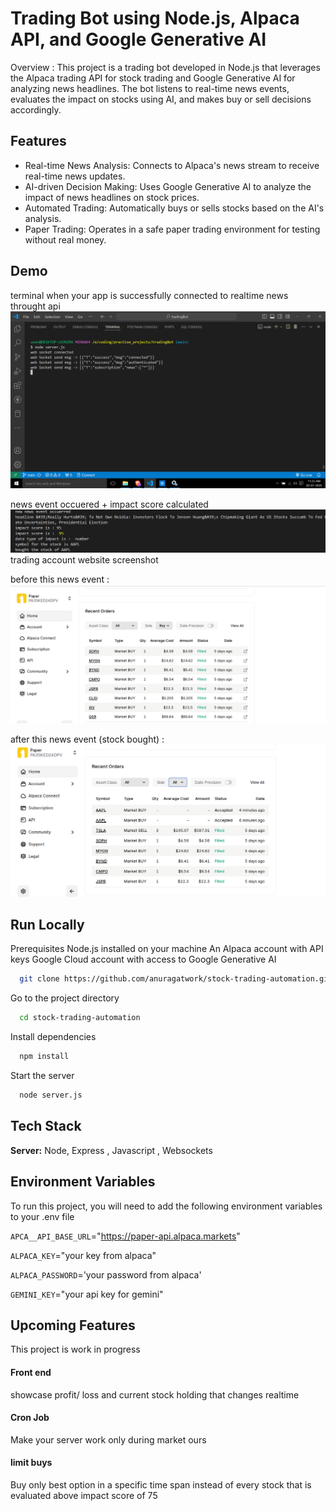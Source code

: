 
# Trading Bot using Node.js, Alpaca API, and Google Generative AI


Overview : 
This project is a trading bot developed in Node.js that leverages the Alpaca trading API for stock trading and Google Generative AI for analyzing news headlines. The bot listens to real-time news events, evaluates the impact on stocks using AI, and makes buy or sell decisions accordingly.

## Features

- Real-time News Analysis: Connects to Alpaca's news stream to receive real-time news updates.
- AI-driven Decision Making: Uses Google Generative AI to analyze the impact of news headlines on stock prices.
- Automated Trading: Automatically buys or sells stocks based on the AI's analysis.
- Paper Trading: Operates in a safe paper trading environment for testing without real money.


## Demo
terminal when your app is successfully connected to realtime news throught api
![connection successfull](readmeImg/image-1.png)

news event occuered + impact score calculated
![news event](readmeImg/image-2.png)
trading account website screenshot 

before this news event :
![before stock purchase](readmeImg/image-3.png)

after this news event (stock bought) :
![after stock purchase](readmeImg/image-4.png)




## Run Locally

Prerequisites
Node.js installed on your machine
An Alpaca account with API keys
Google Cloud account with access to Google Generative AI



```bash
  git clone https://github.com/anuragatwork/stock-trading-automation.git
```

Go to the project directory

```bash
  cd stock-trading-automation
```

Install dependencies

```bash
  npm install
```

Start the server

```bash
  node server.js
```


## Tech Stack

**Server:** Node, Express , Javascript , Websockets


## Environment Variables

To run this project, you will need to add the following environment variables to your .env file

`APCA__API_BASE_URL`="https://paper-api.alpaca.markets"

`ALPACA_KEY`="your key from alpaca"

`ALPACA_PASSWORD`='your password from alpaca'

`GEMINI_KEY`="your api key for gemini"


## Upcoming Features
 This project is work in progress
#### Front end 
showcase profit/ loss and current stock holding that changes realtime 


#### Cron Job 
Make your server work only during market ours

#### limit buys 
Buy only best option in a specific time span instead of every stock that is evaluated above impact score of 75 


